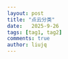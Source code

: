 ```yaml
---
layout: post
title: "点云分类"
date:   2025-9-26
tags: [tag1, tag2]
comments: true
author: liujq
---
```

